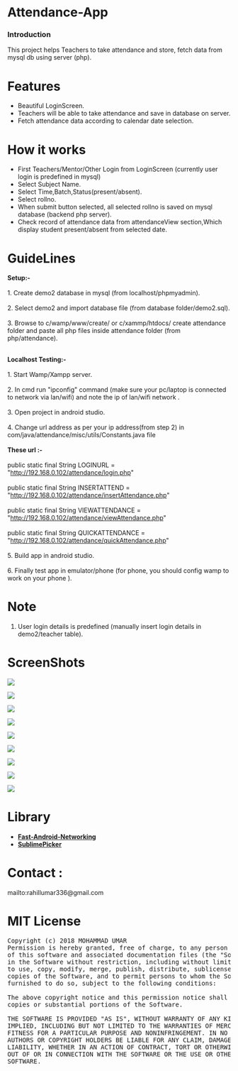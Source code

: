 # Attendance-App
<h3>Introduction</h3>
This project helps Teachers to take attendance and store, fetch data from mysql db using server (php).

# Features
- Beautiful LoginScreen.
- Teachers will be able to take attendance and save in database on server.
- Fetch attendance data according to calendar date selection.

# How it works
- First Teachers/Mentor/Other Login from LoginScreen (currently user login is predefined in mysql)
- Select Subject Name.
- Select Time,Batch,Status(present/absent).
- Select rollno.
- When submit button selected, all selected rollno is saved on mysql database (backend php server).
- Check record of attendance data from attendanceView section,Which display student present/absent from selected date.

# GuideLines

 <b> Setup:-</b>
 <br> </br>
	1. Create demo2 database in mysql (from localhost/phpmyadmin).
	<br> </br>
	2. Select demo2 and import database file (from database folder/demo2.sql).
	<br> </br>
	3. Browse to c/wamp/www/create/ or c/xammp/htdocs/  create attendance folder and paste all php files inside attendance folder (from php/attendance).
	<br> </br>
	
  <b> Localhost Testing:- </b>
  <br> </br>
	1. Start Wamp/Xampp server.
	<br> </br>
	2. In cmd run "ipconfig" command (make sure your pc/laptop is connected to network via lan/wifi) and note the ip of lan/wifi network .
	<br> </br>
	3. Open project in android studio.
	<br> </br>
	4. Change url address as per your ip address(from step 2) in com/java/attendance/misc/utils/Constants.java file
		<br> </br>
		<b>These url :-</b>
	<br> </br>
	 		 public static final String LOGINURL = "http://192.168.0.102/attendance/login.php"
			 <br> </br>
			 public static final String INSERTATTEND = "http://192.168.0.102/attendance/insertAttendance.php"
			<br> </br>
		         public static final String VIEWATTENDANCE = "http://192.168.0.102/attendance/viewAttendance.php"
			<br> </br>
			 public static final String QUICKATTENDANCE = "http://192.168.0.102/attendance/quickAttendance.php"	
	<br> </br>
	5. Build app in android studio.
	<br> </br>
	6. Finally test app in emulator/phone (for phone, you should config wamp to work on your phone ).<br>

# Note
1. User login details is predefined (manually insert login details in demo2/teacher table).

# ScreenShots
<p>
<img src= "https://raw.githubusercontent.com/RajneeshSingh007/Attendance-App/master/screenshots/device-2017-04-21-154551.png"/>
</p>
<p>
<img src="https://raw.githubusercontent.com/RajneeshSingh007/Attendance-App/master/screenshots/device-2017-04-21-154641.png"/>
</p>
<p>
<img src="https://raw.githubusercontent.com/RajneeshSingh007/Attendance-App/master/screenshots/device-2017-04-21-154659.png"/>
</p>
<p>
<img src="https://raw.githubusercontent.com/RajneeshSingh007/Attendance-App/master/screenshots/device-2017-04-21-154717.png"/>
</p>
<p>
<img src="https://raw.githubusercontent.com/RajneeshSingh007/Attendance-App/master/screenshots/device-2017-04-21-154731.png"/>
</p>
<p>
<img src="https://raw.githubusercontent.com/RajneeshSingh007/Attendance-App/master/screenshots/device-2017-04-21-154748.png"/>
</p>
<p>
<img src="https://raw.githubusercontent.com/RajneeshSingh007/Attendance-App/master/screenshots/device-2017-04-21-154810.png"/>
</p>
<p>
<img src="https://raw.githubusercontent.com/RajneeshSingh007/Attendance-App/master/screenshots/device-2017-04-21-154830.png"/>
</p>
<p>
<img src="https://raw.githubusercontent.com/RajneeshSingh007/Attendance-App/master/screenshots/device-2017-04-21-155021.png"/>
</p>

# Library

<p>
 <ul>
 <li>
       <a href="https://github.com/amitshekhariitbhu/Fast-Android-Networking"><b>Fast-Android-Networking</b></a>
 </li>
     <li>
        <a href="https://github.com/vikramkakkar/SublimePicker"><b>SublimePicker</b></a>    
    </li>
 </ul>
 </p>

# Contact :

 <p>mailto:rahillumar336@gmail.com</p>

# MIT License
<pre>Copyright (c) 2018 MOHAMMAD UMAR
Permission is hereby granted, free of charge, to any person obtaining a copy
of this software and associated documentation files (the "Software"), to deal
in the Software without restriction, including without limitation the rights
to use, copy, modify, merge, publish, distribute, sublicense, and/or sell
copies of the Software, and to permit persons to whom the Software is
furnished to do so, subject to the following conditions:

The above copyright notice and this permission notice shall be included in all
copies or substantial portions of the Software.

THE SOFTWARE IS PROVIDED "AS IS", WITHOUT WARRANTY OF ANY KIND, EXPRESS OR
IMPLIED, INCLUDING BUT NOT LIMITED TO THE WARRANTIES OF MERCHANTABILITY,
FITNESS FOR A PARTICULAR PURPOSE AND NONINFRINGEMENT. IN NO EVENT SHALL THE
AUTHORS OR COPYRIGHT HOLDERS BE LIABLE FOR ANY CLAIM, DAMAGES OR OTHER
LIABILITY, WHETHER IN AN ACTION OF CONTRACT, TORT OR OTHERWISE, ARISING FROM,
OUT OF OR IN CONNECTION WITH THE SOFTWARE OR THE USE OR OTHER DEALINGS IN THE
SOFTWARE.</pre>

